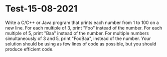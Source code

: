 # Test-15-08-2021
Write a C/C++ or Java program that prints each number from 1 to 100 on a new line.  For each multiple of 3, print "Foo" instead of the number. For each multiple of 5, print "Baa" instead of the number. For multiple numbers simultaneously of 3 and 5, print "FooBaa", instead of the number.  Your solution should be using as few lines of code as possible, but you should produce efficient code.
